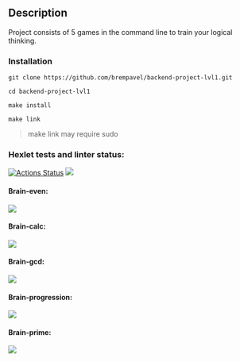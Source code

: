 ## Description
Project consists of 5 games in the command line to train your logical thinking.

### Installation

```
git clone https://github.com/brempavel/backend-project-lvl1.git

cd backend-project-lvl1

make install

make link
```
> make link may require sudo

### Hexlet tests and linter status:
[![Actions Status](https://github.com/brempavel/backend-project-lvl1/workflows/hexlet-check/badge.svg)](https://github.com/brempavel/backend-project-lvl1/actions)
<a href="https://codeclimate.com/github/brempavel/backend-project-lvl1/maintainability"><img src="https://api.codeclimate.com/v1/badges/480ddc4bb1914c8f46b1/maintainability" /></a>

#### Brain-even:
<a href="https://asciinema.org/a/kz7kRpQGmMvlUafEDNbDcjGK3" target="_blank"><img src="https://asciinema.org/a/kz7kRpQGmMvlUafEDNbDcjGK3.svg" /></a>

#### Brain-calc:
<a href="https://asciinema.org/a/3BPadu5T9FTY8t6RRKpbZdzGF" target="_blank"><img src="https://asciinema.org/a/3BPadu5T9FTY8t6RRKpbZdzGF.svg" /></a>

#### Brain-gcd:
<a href="https://asciinema.org/a/tkO7G8Z82BBoe9y8YVGSjpmYy" target="_blank"><img src="https://asciinema.org/a/tkO7G8Z82BBoe9y8YVGSjpmYy.svg" /></a>

#### Brain-progression:
<a href="https://asciinema.org/a/OVetcEtqoD4w4uo8v1yhawV0L" target="_blank"><img src="https://asciinema.org/a/OVetcEtqoD4w4uo8v1yhawV0L.svg" /></a>

#### Brain-prime:
<a href="https://asciinema.org/a/49Vm3FbdspXJGypNtWPzLD8qN" target="_blank"><img src="https://asciinema.org/a/49Vm3FbdspXJGypNtWPzLD8qN.svg" /></a>